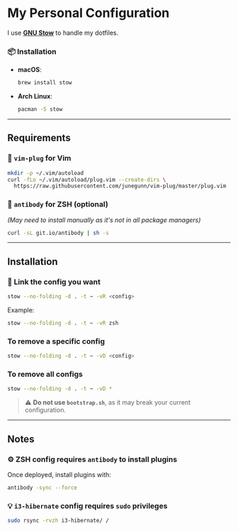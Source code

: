 # My Personal Configuration

I use [**GNU Stow**](https://www.gnu.org/software/stow/) to handle my dotfiles.

### 📦 Installation
- **macOS**:  
  ```bash
  brew install stow
  ```

- **Arch Linux**:  
  ```bash
  pacman -S stow
  ```

---

## Requirements

### 📝 `vim-plug` for Vim

```bash
mkdir -p ~/.vim/autoload
curl -fLo ~/.vim/autoload/plug.vim --create-dirs \
  https://raw.githubusercontent.com/junegunn/vim-plug/master/plug.vim
```

### 🧬 `antibody` for ZSH (optional)

*(May need to install manually as it's not in all package managers)*

```bash
curl -sL git.io/antibody | sh -s
```

---

## Installation

### 🔗 Link the config you want

```bash
stow --no-folding -d . -t ~ -vR <config>
```

Example:

```bash
stow --no-folding -d . -t ~ -vR zsh
```

### To remove a specific config

```bash
stow --no-folding -d . -t ~ -vD <config>
```

### To remove all configs

```bash
stow --no-folding -d . -t ~ -vD *
```

> ⚠️ **Do not use `bootstrap.sh`**, as it may break your current configuration.

---

## Notes

### ⚙️ ZSH config requires `antibody` to install plugins

Once deployed, install plugins with:

```bash
antibody -sync --force
```

### 💡 `i3-hibernate` config requires `sudo` privileges

```bash
sudo rsync -rvzh i3-hibernate/ /
```
